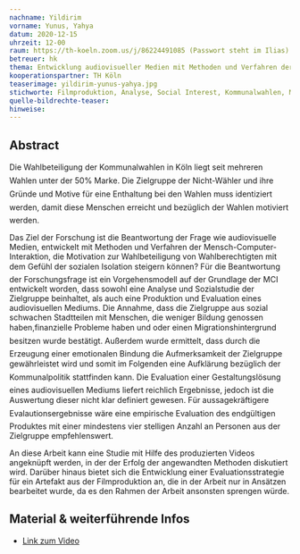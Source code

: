 ```yaml
---
nachname: Yildirim
vorname: Yunus, Yahya
datum: 2020-12-15
uhrzeit: 12-00
raum: https://th-koeln.zoom.us/j/86224491085 (Passwort steht im Ilias) Präsentation
betreuer: hk
thema: Entwicklung audiovisueller Medien mit Methoden und Verfahren der Mensch-Computer-Interaktion - am Beispiel der Kommunalwahlen in Köln
kooperationspartner: TH Köln
teaserimage: yildirim-yunus-yahya.jpg
stichworte: Filmproduktion, Analyse, Social Interest, Kommunalwahlen, MCI
quelle-bildrechte-teaser:
hinweise:
---
```


## Abstract

Die Wahlbeteiligung der Kommunalwahlen in Köln liegt seit mehreren Wahlen unter
der 50% Marke. Die Zielgruppe der Nicht-Wähler und ihre Gründe und Motive für eine
Enthaltung bei den Wahlen muss identiziert werden, damit diese Menschen erreicht
und bezüglich der Wahlen motiviert werden.

Das Ziel der Forschung ist die Beantwortung der Frage wie audiovisuelle Medien, entwickelt mit Methoden und Verfahren der Mensch-Computer-Interaktion, die Motivation zur Wahlbeteiligung von Wahlberechtigten mit dem Gefühl der sozialen Isolation steigern können?
Für die Beantwortung der Forschungsfrage ist ein Vorgehensmodell auf der Grundlage der MCI entwickelt worden, dass sowohl eine Analyse und Sozialstudie der Zielgruppe beinhaltet, als auch
eine Produktion und Evaluation eines audiovisuellen Mediums. Die Annahme, dass die Zielgruppe aus sozial schwachen Stadtteilen mit Menschen, die weniger Bildung genossen haben,finanzielle Probleme haben und oder einen Migrationshintergrund besitzen wurde bestätigt. Außerdem wurde ermittelt, dass durch die Erzeugung einer emotionalen Bindung die Aufmerksamkeit der Zielgruppe gewährleistet wird und somit im Folgenden eine Aufklärung bezüglich der Kommunalpolitik stattfinden kann. Die Evaluation einer Gestaltungslösung eines audiovisuellen Mediums liefert reichlich Ergebnisse, jedoch ist die Auswertung dieser nicht klar definiert gewesen. Für aussagekräftigere Evalautionsergebnisse wäre eine empirische Evaluation des endgültigen
Produktes mit einer mindestens vier stelligen Anzahl an Personen aus der Zielgruppe
empfehlenswert.

An diese Arbeit kann eine Studie mit Hilfe des produzierten Videos angeknüpft werden, in der der Erfolg der angewandten Methoden diskutiert wird. Darüber hinaus bietet sich die Entwicklung einer Evaluationsstrategie für ein Artefakt aus der Filmproduktion an, die in der Arbeit nur in Ansätzen bearbeitet wurde, da es den Rahmen der Arbeit ansonsten sprengen würde.


## Material & weiterführende Infos

- [Link zum Video](https://www.youtube.com/watch?v=co7j3cWqFmY)
